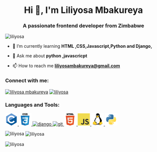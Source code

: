 <h1 align="center">Hi 👋, I'm Liliyosa Mbakureya</h1>
<h3 align="center">A passionate frontend developer from Zimbabwe</h3>

<p align="left"> <img src="https://komarev.com/ghpvc/?username=liliyosa&label=Profile%20views&color=0e75b6&style=flat" alt="liliyosa" /> </p>

- 🌱 I’m currently learning **HTML ,CSS,Javascript,Python and Django,**

- 💬 Ask me about **python ,javascricpt**

- 📫 How to reach me **liliyosambakureya@gmail.com**

<h3 align="left">Connect with me:</h3>
<p align="left">
<a href="https://linkedin.com/in/liliyosa mbakureya" target="blank"><img align="center" src="https://raw.githubusercontent.com/rahuldkjain/github-profile-readme-generator/master/src/images/icons/Social/linked-in-alt.svg" alt="liliyosa mbakureya" height="30" width="40" /></a>
<a href="https://fb.com/liliyosa" target="blank"><img align="center" src="https://raw.githubusercontent.com/rahuldkjain/github-profile-readme-generator/master/src/images/icons/Social/facebook.svg" alt="liliyosa" height="30" width="40" /></a>
</p>

<h3 align="left">Languages and Tools:</h3>
<p align="left"> <a href="https://www.cprogramming.com/" target="_blank" rel="noreferrer"> <img src="https://raw.githubusercontent.com/devicons/devicon/master/icons/c/c-original.svg" alt="c" width="40" height="40"/> </a> <a href="https://www.w3schools.com/css/" target="_blank" rel="noreferrer"> <img src="https://raw.githubusercontent.com/devicons/devicon/master/icons/css3/css3-original-wordmark.svg" alt="css3" width="40" height="40"/> </a> <a href="https://www.djangoproject.com/" target="_blank" rel="noreferrer"> <img src="https://cdn.worldvectorlogo.com/logos/django.svg" alt="django" width="40" height="40"/> </a> <a href="https://git-scm.com/" target="_blank" rel="noreferrer"> <img src="https://www.vectorlogo.zone/logos/git-scm/git-scm-icon.svg" alt="git" width="40" height="40"/> </a> <a href="https://www.w3.org/html/" target="_blank" rel="noreferrer"> <img src="https://raw.githubusercontent.com/devicons/devicon/master/icons/html5/html5-original-wordmark.svg" alt="html5" width="40" height="40"/> </a> <a href="https://developer.mozilla.org/en-US/docs/Web/JavaScript" target="_blank" rel="noreferrer"> <img src="https://raw.githubusercontent.com/devicons/devicon/master/icons/javascript/javascript-original.svg" alt="javascript" width="40" height="40"/> </a> <a href="https://www.linux.org/" target="_blank" rel="noreferrer"> <img src="https://raw.githubusercontent.com/devicons/devicon/master/icons/linux/linux-original.svg" alt="linux" width="40" height="40"/> </a> <a href="https://www.python.org" target="_blank" rel="noreferrer"> <img src="https://raw.githubusercontent.com/devicons/devicon/master/icons/python/python-original.svg" alt="python" width="40" height="40"/> </a> </p>

<p><img align="left" src="https://github-readme-stats.vercel.app/api/top-langs?username=liliyosa&show_icons=true&locale=en&layout=compact" alt="liliyosa" /></p>

<p>&nbsp;<img align="center" src="https://github-readme-stats.vercel.app/api?username=liliyosa&show_icons=true&locale=en" alt="liliyosa" /></p>

<p><img align="center" src="https://github-readme-streak-stats.herokuapp.com/?user=liliyosa&" alt="liliyosa" /></p>
